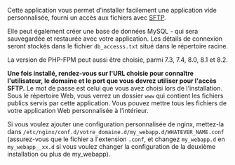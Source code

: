 Cette application vous permet d'installer facilement une application vide personnalisée, fourni un accès aux fichiers avec [SFTP](https://yunohost.org/fr/filezilla).

Elle peut également créer une base de données MySQL - qui sera sauvegardée et restaurée avec votre application. Les détails de connexion seront stockés dans le fichier `db_accesss.txt` situé dans le répertoire racine.

La version de PHP-FPM peut aussi être choisie, parmi 7.3, 7.4, 8.0, 8.1 et 8.2.

**Une fois installé, rendez-vous sur l'URL choisie pour connaître l'utilisateur, le domaine et le port que vous devrez utiliser pour l'accès SFTP.** Le mot de passe est celui que vous avez choisi lors de l'installation. Sous le répertoire Web, vous verrez un dossier `www` qui contient les fichiers publics servis par cette application. Vous pouvez mettre tous les fichiers de votre application Web personnalisée à l'intérieur.

Si vous voulez ajouter une configuration personnalisée de nginx, mettez-la dans `/etc/nginx/conf.d/votre_domaine.d/my_webapp.d/WHATEVER_NAME.conf` (assurez-vous que le fichier a l'extension `.conf`, et changez `my_webapp.d` en `my_webapp__xx.d` si vous voulez changer la configuration de la deuxième installation ou plus de my_webapp).
